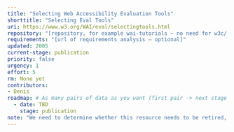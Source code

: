 ```yaml
---
title: "Selecting Web Accessibility Evaluation Tools"
shorttitle: "Selecting Eval Tools"
uri: https://www.w3.org/WAI/eval/selectingtools.html
repository: "[repository, for example wai-tutorials – no need for w3c/ or GitHub URL – optional]"
requirements: "[url of requirements analysis – optional]"
updated: 2005
current-stage: publication
priority: false
urgency: 1
effort: 5
rm: None yet
contributors:
- Denis
roadmap: # As many pairs of data as you want (first pair -> next stage in the tool)
  - date: TBD
    stage: publication
note: "We need to determine whether this resource needs to be retired, updated, rewritten or combined with other existing resources "
---
```

